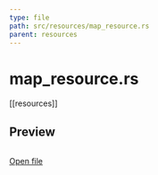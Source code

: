 ```yaml
---
type: file
path: src/resources/map_resource.rs
parent: resources
---
```


# map_resource.rs
[[resources]]

## Preview
```rs

```

[Open file](src/resources/map_resource.rs)
